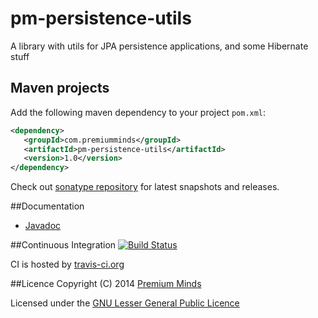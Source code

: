pm-persistence-utils
====================

A library with utils for JPA persistence applications, and some Hibernate stuff

## Maven projects
Add the following maven dependency to your project `pom.xml`:

```xml
<dependency>
   <groupId>com.premiumminds</groupId>
   <artifactId>pm-persistence-utils</artifactId>
   <version>1.0</version>
</dependency>
```
Check out [sonatype repository](https://oss.sonatype.org/index.html#nexus-search;quick~pm-persistence-utils) for latest snapshots and releases.

##Documentation
- [Javadoc](http://premium-minds.github.io/pm-persistence-utils/apidocs/)

##Continuous Integration
[![Build Status](https://travis-ci.org/premium-minds/pm-persistence-utils.png?branch=master)](https://travis-ci.org/premium-minds/pm-persistence-utils)

CI is hosted by [travis-ci.org](https://travis-ci.org/)

##Licence
Copyright (C) 2014 [Premium Minds](http://www.premium-minds.com/)

Licensed under the [GNU Lesser General Public Licence](http://www.gnu.org/licenses/lgpl.html)
